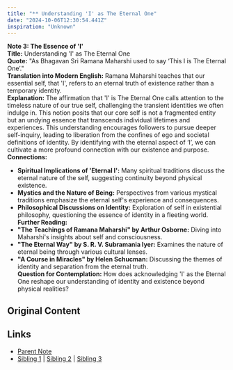 ```yaml
---
title: "** Understanding 'I' as The Eternal One"
date: "2024-10-06T12:30:54.441Z"
inspiration: "Unknown"
---
```


  

**Note 3: The Essence of 'I'**  
**Title:** Understanding 'I' as The Eternal One  
**Quote:** "As Bhagavan Sri Ramana Maharshi used to say ‘This I is The Eternal One’."  
**Translation into Modern English:** Ramana Maharshi teaches that our essential self, that 'I', refers to an eternal truth of existence rather than a temporary identity.  
**Explanation:** The affirmation that 'I' is The Eternal One calls attention to the timeless nature of our true self, challenging the transient identities we often indulge in. This notion posits that our core self is not a fragmented entity but an undying essence that transcends individual lifetimes and experiences. This understanding encourages followers to pursue deeper self-inquiry, leading to liberation from the confines of ego and societal definitions of identity. By identifying with the eternal aspect of ‘I’, we can cultivate a more profound connection with our existence and purpose.  
**Connections:**  
- **Spiritual Implications of 'Eternal I':** Many spiritual traditions discuss the eternal nature of the self, suggesting continuity beyond physical existence.  
- **Mystics and the Nature of Being:** Perspectives from various mystical traditions emphasize the eternal self's experience and consequences.  
- **Philosophical Discussions on Identity:** Exploration of self in existential philosophy, questioning the essence of identity in a fleeting world.  
**Further Reading:**  
- **"The Teachings of Ramana Maharshi" by Arthur Osborne:** Diving into Maharshi's insights about self and consciousness.  
- **"The Eternal Way" by S. R. V. Subramania Iyer:** Examines the nature of eternal being through various cultural lenses.  
- **"A Course in Miracles" by Helen Schucman:** Discussing the themes of identity and separation from the eternal truth.  
**Question for Contemplation:** How does acknowledging 'I' as the Eternal One reshape our understanding of identity and existence beyond physical realities?  



## Original Content



## Links

- [Parent Note](/parent-note.md)
- [Sibling 1](/zettel1.md) | [Sibling 2](/zettel2.md) | [Sibling 3](/zettel3.md)
